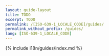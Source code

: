 ```yaml
---
layout: guide-layout
title: TODO
excerpt: TODO
permalink: /[ISO-639-1_LOCALE_CODE]/guides/
permalink_without_prefix: /guides/
lang: [ISO-639-1_LOCALE_CODE]
---
```


{% include i18n/guides/index.md %}